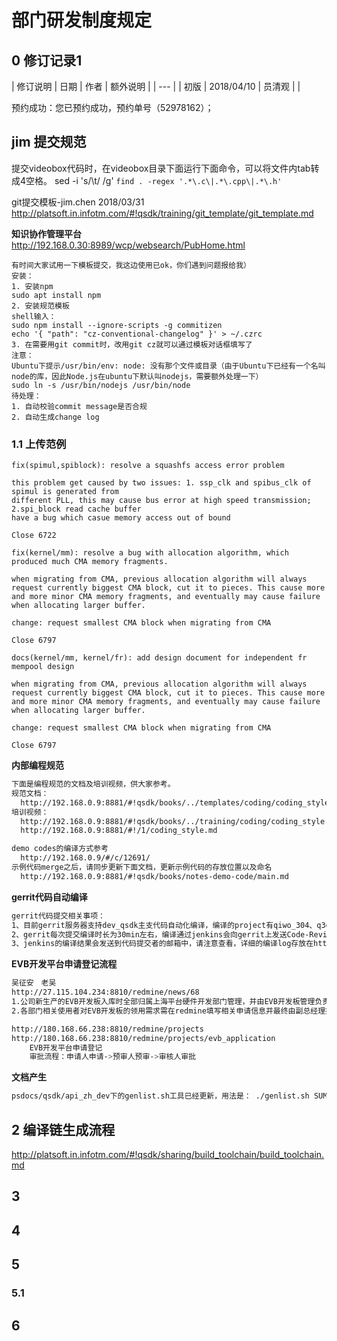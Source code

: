 ﻿# 部门研发制度规定

## 0 修订记录1
| 修订说明 | 日期 | 作者 | 额外说明 |
| --- |
| 初版 | 2018/04/10 | 员清观 |  |

预约成功：您已预约成功，预约单号（52978162）；

## jim 提交规范
提交videobox代码时，在videobox目录下面运行下面命令，可以将文件内tab转成4空格。
    sed -i 's/\t/    /g' `find . -regex '.*\.c\|.*\.cpp\|.*\.h'`

git提交模板-jim.chen 2018/03/31
http://platsoft.in.infotm.com/#!qsdk/training/git_template/git_template.md

**知识协作管理平台**<br>
  http://192.168.0.30:8989/wcp/websearch/PubHome.html

```shell
有时间大家试用一下模板提交，我这边使用已ok，你们遇到问题报给我）
安装：
1. 安装npm
sudo apt install npm
2. 安装规范模板
shell输入：
sudo npm install --ignore-scripts -g commitizen
echo '{ "path": "cz-conventional-changelog" }' > ~/.czrc
3. 在需要用git commit时，改用git cz就可以通过模板对话框填写了
注意：
Ubuntu下提示/usr/bin/env: node: 没有那个文件或目录（由于Ubuntu下已经有一个名叫node的库，因此Node.js在ubuntu下默认叫nodejs，需要额外处理一下）
sudo ln -s /usr/bin/nodejs /usr/bin/node
待处理：
1. 自动校验commit message是否合规
2. 自动生成change log
```

### 1.1 上传范例

    fix(spimul,spiblock): resolve a squashfs access error problem

    this problem get caused by two issues: 1. ssp_clk and spibus_clk of spimul is generated from
    different PLL, this may cause bus error at high speed transmission; 2.spi_block read cache buffer
    have a bug which casue memory access out of bound

    Close 6722

    fix(kernel/mm): resolve a bug with allocation algorithm, which produced much CMA memory fragments.

    when migrating from CMA, previous allocation algorithm will always request currently biggest CMA block, cut it to pieces. This cause more and more minor CMA memory fragments, and eventually may cause failure when allocating larger buffer.

    change: request smallest CMA block when migrating from CMA

    Close 6797

    docs(kernel/mm, kernel/fr): add design document for independent fr mempool design

    when migrating from CMA, previous allocation algorithm will always request currently biggest CMA block, cut it to pieces. This cause more and more minor CMA memory fragments, and eventually may cause failure when allocating larger buffer.

    change: request smallest CMA block when migrating from CMA

    Close 6797


**内部编程规范**
```bash
下面是编程规范的文档及培训视频，供大家参考。
规范文档：
  http://192.168.0.9:8881/#!qsdk/books/../templates/coding/coding_style.md
培训视频：
  http://192.168.0.9:8881/#!qsdk/books/../training/coding/coding_style.md
  http://192.168.0.9:8881/#!/1/coding_style.md

demo codes的编译方式参考
  http://192.168.0.9/#/c/12691/
示例代码merge之后，请同步更新下面文档，更新示例代码的存放位置以及命名
  http://192.168.0.9:8881/#!qsdk/books/notes-demo-code/main.md
```

**gerrit代码自动编译**
```bash
gerrit代码提交相关事项：
1、目前gerrit服务器支持dev_qsdk主支代码自动化编译，编译的project有qiwo_304、q3evb_v1.1、q3fevb_va、apollo3_evb、apollo-eco-3550e_evb
2、gerrit每次提交编译时长为30min左右，编译通过jenkins会向gerrit上发送Code-Review+1 Verified+1， 编译失败jenkins会发送Code-Review-1 Verified-1，请merge时耐心等待jenkins的编译结果
3、jenkins的编译结果会发送到代码提交者的邮箱中，请注意查看，详细的编译log存放在http://192.168.0.6/results，编译失败后请及时修正，以免耽误开发进度
```

**EVB开发平台申请登记流程**
```bash
吴征安　老吴
http://27.115.104.234:8810/redmine/news/68
1.公司新生产的EVB开发板入库时全部归属上海平台硬件开发部门管理，并由EVB开发板管理负责人对EVB开发板进行统一编号，并记入《固定资产表》中予以管理。
2.各部门相关使用者对EVB开发板的领用需求需在redmine填写相关申请信息并最终由副总经理批准后，方可由EVB开发平台管理部门发放

http://180.168.66.238:8810/redmine/projects
http://180.168.66.238:8810/redmine/projects/evb_application
    EVB开发平台申请登记
    审批流程：申请人申请->预审人预审->审核人审批
```
**文档产生**
```bash
psdocs/qsdk/api_zh_dev下的genlist.sh工具已经更新，用法是： ./genlist.sh SUMMARY.md applist.md
```



## 2 编译链生成流程
  http://platsoft.in.infotm.com/#!qsdk/sharing/build_toolchain/build_toolchain.md

## 3

## 4

## 5
### 5.1

## 6
